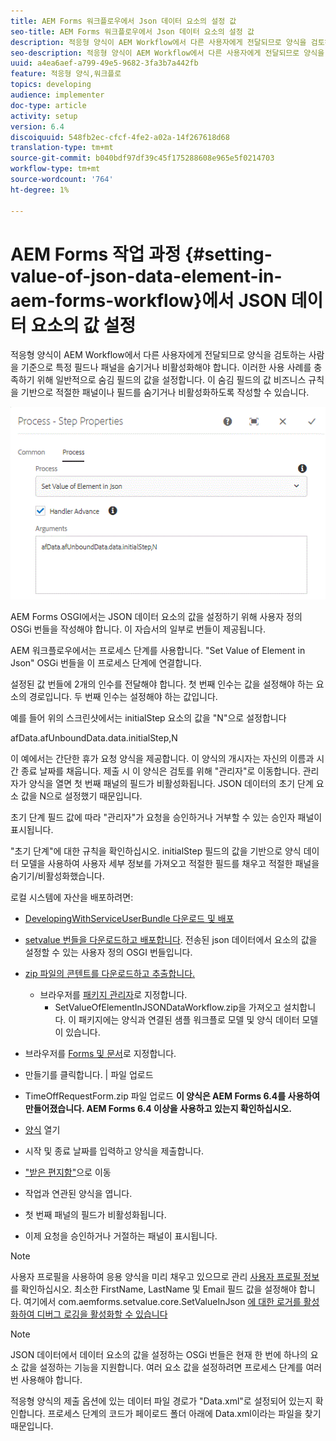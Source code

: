 ```yaml
---
title: AEM Forms 워크플로우에서 Json 데이터 요소의 설정 값
seo-title: AEM Forms 워크플로우에서 Json 데이터 요소의 설정 값
description: 적응형 양식이 AEM Workflow에서 다른 사용자에게 전달되므로 양식을 검토하는 사람을 기준으로 특정 필드나 패널을 숨기거나 비활성화해야 합니다. 이러한 사용 사례를 충족하기 위해 일반적으로 숨김 필드의 값을 설정합니다. 이 숨김 필드의 값 비즈니스 규칙을 기반으로 적절한 패널이나 필드를 숨기거나 비활성화하도록 작성할 수 있습니다.
seo-description: 적응형 양식이 AEM Workflow에서 다른 사용자에게 전달되므로 양식을 검토하는 사람을 기준으로 특정 필드나 패널을 숨기거나 비활성화해야 합니다. 이러한 사용 사례를 충족하기 위해 일반적으로 숨김 필드의 값을 설정합니다. 이 숨김 필드의 값 비즈니스 규칙을 기반으로 적절한 패널이나 필드를 숨기거나 비활성화하도록 작성할 수 있습니다.
uuid: a4ea6aef-a799-49e5-9682-3fa3b7a442fb
feature: 적응형 양식,워크플로
topics: developing
audience: implementer
doc-type: article
activity: setup
version: 6.4
discoiquuid: 548fb2ec-cfcf-4fe2-a02a-14f267618d68
translation-type: tm+mt
source-git-commit: b040bdf97df39c45f175288608e965e5f0214703
workflow-type: tm+mt
source-wordcount: '764'
ht-degree: 1%

---
```



# AEM Forms 작업 과정 {#setting-value-of-json-data-element-in-aem-forms-workflow}에서 JSON 데이터 요소의 값 설정

적응형 양식이 AEM Workflow에서 다른 사용자에게 전달되므로 양식을 검토하는 사람을 기준으로 특정 필드나 패널을 숨기거나 비활성화해야 합니다. 이러한 사용 사례를 충족하기 위해 일반적으로 숨김 필드의 값을 설정합니다. 이 숨김 필드의 값 비즈니스 규칙을 기반으로 적절한 패널이나 필드를 숨기거나 비활성화하도록 작성할 수 있습니다.

![json 데이터에서 요소의 값 설정](assets/capture-3.gif)

AEM Forms OSGI에서는 JSON 데이터 요소의 값을 설정하기 위해 사용자 정의 OSGi 번들을 작성해야 합니다. 이 자습서의 일부로 번들이 제공됩니다.

AEM 워크플로우에서는 프로세스 단계를 사용합니다. &quot;Set Value of Element in Json&quot; OSGi 번들을 이 프로세스 단계에 연결합니다.

설정된 값 번들에 2개의 인수를 전달해야 합니다. 첫 번째 인수는 값을 설정해야 하는 요소의 경로입니다. 두 번째 인수는 설정해야 하는 값입니다.

예를 들어 위의 스크린샷에서는 initialStep 요소의 값을 &quot;N&quot;으로 설정합니다

afData.afUnboundData.data.initialStep,N

이 예에서는 간단한 휴가 요청 양식을 제공합니다. 이 양식의 개시자는 자신의 이름과 시간 종료 날짜를 채웁니다. 제출 시 이 양식은 검토를 위해 &quot;관리자&quot;로 이동합니다. 관리자가 양식을 열면 첫 번째 패널의 필드가 비활성화됩니다. JSON 데이터의 초기 단계 요소 값을 N으로 설정했기 때문입니다.

초기 단계 필드 값에 따라 &quot;관리자&quot;가 요청을 승인하거나 거부할 수 있는 승인자 패널이 표시됩니다.

&quot;초기 단계&quot;에 대한 규칙을 확인하십시오. initialStep 필드의 값을 기반으로 양식 데이터 모델을 사용하여 사용자 세부 정보를 가져오고 적절한 필드를 채우고 적절한 패널을 숨기기/비활성화했습니다.

로컬 시스템에 자산을 배포하려면:

* [DevelopingWithServiceUserBundle 다운로드 및 배포](/help/forms/assets/common-osgi-bundles/DevelopingWithServiceUser.jar)

* [setvalue 번들을 다운로드하고 배포합니다](/help/forms/assets/common-osgi-bundles/SetValueApp.core-1.0-SNAPSHOT.jar). 전송된 json 데이터에서 요소의 값을 설정할 수 있는 사용자 정의 OSGI 번들입니다.

* [zip 파일의 콘텐트를 다운로드하고 추출합니다.](assets/set-value-jsondata.zip)
   * 브라우저를 [패키지 관리자](http://localhost:4502/crx/packmgr/index.jsp)로 지정합니다.
      * SetValueOfElementInJSONDataWorkflow.zip을 가져오고 설치합니다. 이 패키지에는 양식과 연결된 샘플 워크플로 모델 및 양식 데이터 모델이 있습니다.

* 브라우저를 [Forms 및 문서](http://localhost:4502/aem/forms.html/content/dam/formsanddocuments)로 지정합니다.
* 만들기를 클릭합니다. | 파일 업로드
* TimeOffRequestForm.zip 파일 업로드
   **이 양식은 AEM Forms 6.4를 사용하여 만들어졌습니다. AEM Forms 6.4 이상을 사용하고 있는지 확인하십시오.**
* [양식](http://localhost:4502/content/dam/formsanddocuments/timeoffrequest/jcr:content?wcmmode=disabled) 열기
* 시작 및 종료 날짜를 입력하고 양식을 제출합니다.
* [&quot;받은 편지함&quot;](http://localhost:4502/aem/inbox)으로 이동
* 작업과 연관된 양식을 엽니다.
* 첫 번째 패널의 필드가 비활성화됩니다.
* 이제 요청을 승인하거나 거절하는 패널이 표시됩니다.

>[!NOTE]
>
>사용자 프로필을 사용하여 응용 양식을 미리 채우고 있으므로 관리 [사용자 프로필 정보 ](http://localhost:4502/security/users.html)를 확인하십시오. 최소한 FirstName, LastName 및 Email 필드 값을 설정해야 합니다.
>여기에서 com.aemforms.setvalue.core.SetValueInJson [에 대한 로거를 활성화하여 디버그 로깅을 활성화할 수 있습니다](http://localhost:4502/system/console/slinglog)

>[!NOTE]
>
>JSON 데이터에서 데이터 요소의 값을 설정하는 OSGi 번들은 현재 한 번에 하나의 요소 값을 설정하는 기능을 지원합니다. 여러 요소 값을 설정하려면 프로세스 단계를 여러 번 사용해야 합니다.
>
>적응형 양식의 제출 옵션에 있는 데이터 파일 경로가 &quot;Data.xml&quot;로 설정되어 있는지 확인합니다. 프로세스 단계의 코드가 페이로드 폴더 아래에 Data.xml이라는 파일을 찾기 때문입니다.
